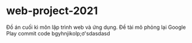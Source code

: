 # web-project-2021
Đồ án cuối kì môn lập trình web và ứng dụng. Đề tài mô phỏng lại Google Play 
commit code 
bgyhnjikolp;ơ'sdasdasd
